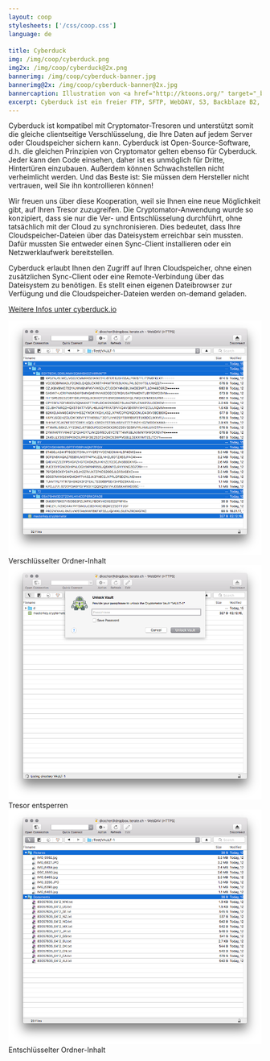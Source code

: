 ```yaml
---
layout: coop
stylesheets: ['/css/coop.css']
language: de

title: Cyberduck
img: /img/coop/cyberduck.png
img2x: /img/coop/cyberduck@2x.png
bannerimg: /img/coop/cyberduck-banner.jpg
bannerimg@2x: /img/coop/cyberduck-banner@2x.jpg
bannercaption: Illustration von <a href="http://ktoons.org/" target="_blank">Katharina Hagemann</a>
excerpt: Cyberduck ist ein freier FTP, SFTP, WebDAV, S3, Backblaze B2, Azure & OpenStack Swift Browser für Mac und Windows. Alle Tresore, die entweder mit Cyberduck oder Cryptomator erstellt wurden, sind vollständig kompatibel.
---
```

Cyberduck ist kompatibel mit Cryptomator-Tresoren und unterstützt somit die gleiche clientseitige Verschlüsselung, die Ihre Daten auf jedem Server oder Cloudspeicher sichern kann. Cyberduck ist Open-Source-Software, d.h. die gleichen Prinzipien von Cryptomator gelten ebenso für Cyberduck. Jeder kann den Code einsehen, daher ist es unmöglich für Dritte, Hintertüren einzubauen. Außerdem können Schwachstellen nicht verheimlicht werden. Und das Beste ist: Sie müssen dem Hersteller nicht vertrauen, weil Sie ihn kontrollieren können!

Wir freuen uns über diese Kooperation, weil sie Ihnen eine neue Möglichkeit gibt, auf Ihren Tresor zuzugreifen. Die Cryptomator-Anwendung wurde so konzipiert, dass sie nur die Ver- und Entschlüsselung durchführt, ohne tatsächlich mit der Cloud zu synchronisieren. Dies bedeutet, dass Ihre Cloudspeicher-Dateien über das Dateisystem erreichbar sein mussten. Dafür mussten Sie entweder einen Sync-Client installieren oder ein Netzwerklaufwerk bereitstellen.

Cyberduck erlaubt Ihnen den Zugriff auf Ihren Cloudspeicher, ohne einen zusätzlichen Sync-Client oder eine Remote-Verbindung über das Dateisystem zu benötigen. Es stellt einen eigenen Dateibrowser zur Verfügung und die Cloudspeicher-Dateien werden on-demand geladen.

<a class="btn btn-primary" href="https://cyberduck.io/" target="_blank"><span class="glyphicon glyphicon-link"></span> Weitere Infos unter cyberduck.io</a>

<div class="row">
  <div class="col-sm-12 col-md-4">
    <div class="thumbnail">
      <img src="/img/coop/cyberduck-screenshot-1.png"/>
      <div class="caption">Verschlüsselter Ordner-Inhalt</div>
    </div>
  </div>
  <div class="clearfix visible-sm-block"></div>
  <div class="col-sm-12 col-md-4">
    <div class="thumbnail">
      <img src="/img/coop/cyberduck-screenshot-2.png"/>
      <div class="caption">Tresor entsperren</div>
    </div>
  </div>
  <div class="clearfix visible-sm-block"></div>
  <div class="col-sm-12 col-md-4">
    <div class="thumbnail">
      <img src="/img/coop/cyberduck-screenshot-3.png"/>
      <div class="caption">Entschlüsselter Ordner-Inhalt</div>
    </div>
  </div>
</div>

